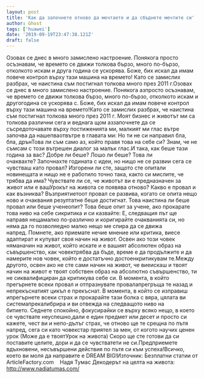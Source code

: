 ```yaml
---
layout: post
title: 'Как да започнете отново да мечтаете и да сбъднете мечтите си'
author: Ghost
tags: ['huawei']
date: '2019-09-19T23:47:38.121Z'
draft: false
---
```


Озовах се днес в много замислено настроение. Понякога просто осъзнавам, че времето се движи толкова бързо, много по-бързо, отколкото искам и друга година се ускорява. Боже, бих искал да имам повече контрол върху тази машина на времето! Като се замислих разбрах, че наистина съм постигнал толкова много през 2011 г.Озовах се днес в много замислено настроение. Понякога азпросто осъзнавам, че времето се движи толкова бързо, много по-бързо, отколкото искам и другогодина се ускорява с. Боже, бих искал да имам повече контрол върху тази машина на времето!Като се замислих разбрах, че наистина съм постигнал толкова много през 2011 г. Моят бизнес и животът ми са толкова различни сега и веднага щом аззапочнете да се съсредоточавате върху постиженията ми, малкият ми глас вътре започва да нашепваотвътре в главата ми: Но ти не си направил бла, бла, дрънТова ли съм само аз, който правя това на себе си? Знам, че не съмсам с този вътрешен диалог за малък глас.И така, как беше тази година за вас? Добре ли беше? Лошо ли беше? Това ли очаквахте? Започнахте годината с идеи, но нищо не се развии сега се чувстваш като провал? Изгорени ли сте, защото сте опитали новинещата и нищо не е работило точно така, както си мислите, че трябва да има? Чувствате ли се, че животът ви е предназначен за живот или е вашУрокът на живота се появява отново? Какво е провал и как възниква? Възприятиетоот провал се развива, когато се опита нещо ново и очаквания резултатне беше достигнат. Това наистина ли беше провал или беше ученеопит? Това беше опит за учене, ако прокарате това ниво на себе сикритика и си казвайте: Е, следващия път ще направя нещамалко по-различно и коригирайте очакванията си, но няма да го позволяедно малко нещо ме спира да се движа напред. Помнете, ако приемате нечие мнение или критика, виесе адаптират и купуват своя начин на живот. Освен ако този човек няманачин на живот, който искате и е вашият абсолютен образ на съвършенство, как човектрябва да бъде, време е да продължите и да намерите нов човек, който е достатъчно достоенкритикувам те.Между другото, освен ако не сте сами начин на живот, че виеискаш и твоят начин на живот е твоят собствен образ на абсолютно съвършенство, ти не сиквалифициран да критикува себе си. В момента, в който прегърнете всеки провал и отпразнувате провалапрегръща те назад и непрекъснатият цикъл е прекъснат. В момента, в който се изправиш ипрегърнете всеки страх и прокарайте тази болка с вяра, цялата ви системапрекалибрира и ви отвежда на следващото ниво на битието. Седнете спокойно, фокусирайки се върху всяко нещо, в което се чувствате неуспешно,дали е един предмет или десет и просто си кажете, чест ви и непо-дълъг страх, че отново ще те срещна по пътя напред, сега си като човекстар приятел за мен, от когото научих ценен урок (Може да е твоятУрок на живота) Скоро ще сте готови да си поставите целите, дори и да се чувстватети не си.Предприемете вдъхновени, несъвършени действия по пътя си към успеха!Всичко, което ви моля да направите е DREAM BIG!Източник: Безплатни статии от ArticleFactory.com    Надя Тумас Декодерът на целта на живота: http://www.nadiatumas.com/
